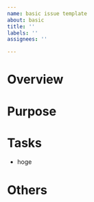 ```yaml
---
name: basic issue template
about: basic
title: ''
labels: ''
assignees: ''

---
```


# Overview

# Purpose

# Tasks
- hoge

# Others
